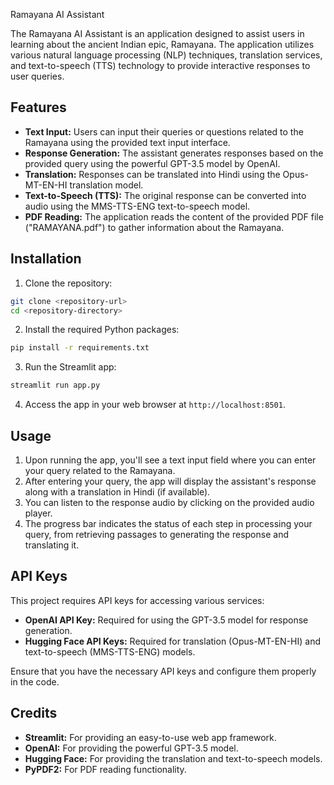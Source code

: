 
 Ramayana AI Assistant

The Ramayana AI Assistant is an application designed to assist users in learning about the ancient Indian epic, Ramayana. The application utilizes various natural language processing (NLP) techniques, translation services, and text-to-speech (TTS) technology to provide interactive responses to user queries.

## Features

- **Text Input:** Users can input their queries or questions related to the Ramayana using the provided text input interface.
- **Response Generation:** The assistant generates responses based on the provided query using the powerful GPT-3.5 model by OpenAI.
- **Translation:** Responses can be translated into Hindi using the Opus-MT-EN-HI translation model.
- **Text-to-Speech (TTS):** The original response can be converted into audio using the MMS-TTS-ENG text-to-speech model.
- **PDF Reading:** The application reads the content of the provided PDF file ("RAMAYANA.pdf") to gather information about the Ramayana.

## Installation

1. Clone the repository:

```sh
git clone <repository-url>
cd <repository-directory>
```

2. Install the required Python packages:

```sh
pip install -r requirements.txt
```

3. Run the Streamlit app:

```sh
streamlit run app.py
```

4. Access the app in your web browser at `http://localhost:8501`.

## Usage

1. Upon running the app, you'll see a text input field where you can enter your query related to the Ramayana.
2. After entering your query, the app will display the assistant's response along with a translation in Hindi (if available).
3. You can listen to the response audio by clicking on the provided audio player.
4. The progress bar indicates the status of each step in processing your query, from retrieving passages to generating the response and translating it.

## API Keys

This project requires API keys for accessing various services:

- **OpenAI API Key:** Required for using the GPT-3.5 model for response generation.
- **Hugging Face API Keys:** Required for translation (Opus-MT-EN-HI) and text-to-speech (MMS-TTS-ENG) models.

Ensure that you have the necessary API keys and configure them properly in the code.

## Credits

- **Streamlit:** For providing an easy-to-use web app framework.
- **OpenAI:** For providing the powerful GPT-3.5 model.
- **Hugging Face:** For providing the translation and text-to-speech models.
- **PyPDF2:** For PDF reading functionality.

